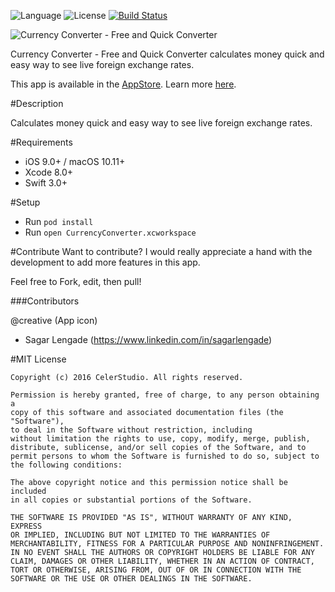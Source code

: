 ![Language](https://img.shields.io/badge/language-Swift%202-orange.svg)
![License](https://img.shields.io/github/license/JakeLin/SwiftWeather.svg?style=flat)
[![Build Status](https://travis-ci.org/tirupati17/currency-converter-swift3.0-viper.svg?branch=master)](https://travis-ci.org/tirupati17/currency-converter-swift3.0-viper)

![Currency Converter - Free and Quick Converter](https://raw.githubusercontent.com/tirupati17/currency-converter-swift3.0-viper/master/CurrencyConverter/Resources/iphone_5s.png)

Currency Converter - Free and Quick Converter calculates money quick and easy way to see live foreign exchange rates.

This app is available in the [AppStore](https://itunes.apple.com/us/app/currency-converter-free-quick/id1163490933?ls=1&mt=8). Learn more [here](http://www.celerstudio.com).

#Description

Calculates money quick and easy way to see live foreign exchange rates.

#Requirements

* iOS 9.0+ / macOS 10.11+
* Xcode 8.0+
* Swift 3.0+

#Setup
* Run ```pod install```
* Run ```open CurrencyConverter.xcworkspace```

#Contribute
Want to contribute? I would really appreciate a hand with the development to add more features in this app.

Feel free to Fork, edit, then pull!

###Contributors

@creative (App icon)
- Sagar Lengade (https://www.linkedin.com/in/sagarlengade)

#MIT License

	Copyright (c) 2016 CelerStudio. All rights reserved.

	Permission is hereby granted, free of charge, to any person obtaining a
	copy of this software and associated documentation files (the "Software"),
	to deal in the Software without restriction, including
	without limitation the rights to use, copy, modify, merge, publish,
	distribute, sublicense, and/or sell copies of the Software, and to
	permit persons to whom the Software is furnished to do so, subject to
	the following conditions:

	The above copyright notice and this permission notice shall be included
	in all copies or substantial portions of the Software.

	THE SOFTWARE IS PROVIDED "AS IS", WITHOUT WARRANTY OF ANY KIND, EXPRESS
	OR IMPLIED, INCLUDING BUT NOT LIMITED TO THE WARRANTIES OF
	MERCHANTABILITY, FITNESS FOR A PARTICULAR PURPOSE AND NONINFRINGEMENT.
	IN NO EVENT SHALL THE AUTHORS OR COPYRIGHT HOLDERS BE LIABLE FOR ANY
	CLAIM, DAMAGES OR OTHER LIABILITY, WHETHER IN AN ACTION OF CONTRACT,
	TORT OR OTHERWISE, ARISING FROM, OUT OF OR IN CONNECTION WITH THE
	SOFTWARE OR THE USE OR OTHER DEALINGS IN THE SOFTWARE.
	
